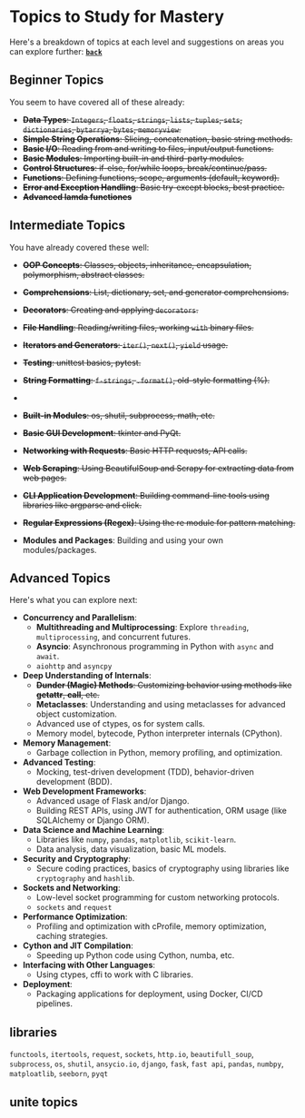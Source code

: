 # Topics to Study for Mastery

Here's a breakdown of topics at each level and suggestions on areas you can explore further:
**[`back`](./_menu_.md)**

## Beginner Topics
You seem to have covered all of these already:
- ~~**Data Types**: `Integers`, `floats`, `strings`, `lists`, `tuples`, `sets`, `dictionaries`, `bytarrya`, `bytes`, `memoryview`.~~
- ~~**Simple String Operations**: Slicing, concatenation, basic string methods.~~
- ~~**Basic I/O**: Reading from and writing to files, input/output functions.~~
- ~~**Basic Modules**: Importing built-in and third-party modules.~~
- ~~**Control Structures**: if-else, for/while loops, break/continue/pass.~~
- ~~**Functions**: Defining functions, scope, arguments (default, keyword).~~
- ~~**Error and Exception Handling**: Basic try-except blocks, best practice.~~
- ~~**Advanced lamda functiones**~~

## Intermediate Topics
You have already covered these well:
- ~~**OOP Concepts**: Classes, objects, inheritance, encapsulation, polymorphism, abstract classes.~~
- ~~**Comprehensions**: List, dictionary, set, and generator comprehensions.~~
- ~~**Decorators**: Creating and applying `decorators`.~~
- ~~**File Handling**: Reading/writing files, working `with` binary files.~~
- ~~**Iterators and Generators**: `iter()`, `next()`, `yield` usage.~~
- ~~**Testing**: unittest basics, pytest.~~
- ~~**String Formatting**: `f-strings`, `.format()`, old-style formatting (%).~~

-
- ~~**Built-in Modules**: os, shutil, subprocess, math, etc.~~
- ~~**Basic GUI Development**: tkinter and PyQt.~~
- ~~**Networking with Requests**: Basic HTTP requests, API calls.~~
- ~~**Web Scraping**: Using BeautifulSoup and Scrapy for extracting data from web pages.~~
- ~~**CLI Application Development**: Building command-line tools using libraries like argparse and click.~~
- ~~**Regular Expressions (Regex)**: Using the re module for pattern matching.~~
- **Modules and Packages**: Building and using your own modules/packages.

## Advanced Topics
Here's what you can explore next:
- **Concurrency and Parallelism**:
    - **Multithreading and Multiprocessing**: Explore `threading`, `multiprocessing`, and concurrent futures.
    - **Asyncio**: Asynchronous programming in Python with `async` and `await`.
    - `aiohttp` and `asyncpy` 
- **Deep Understanding of Internals**:
    - ~~**Dunder (Magic) Methods**: Customizing behavior using methods like __getattr__, __call__, etc.~~
    - **Metaclasses**: Understanding and using metaclasses for advanced object customization.
    - Advanced use of ctypes, os for system calls.
    - Memory model, bytecode, Python interpreter internals (CPython).
- **Memory Management**:
    - Garbage collection in Python, memory profiling, and optimization.
- **Advanced Testing**:
    - Mocking, test-driven development (TDD), behavior-driven development (BDD).
- **Web Development Frameworks**:
    - Advanced usage of Flask and/or Django.
    - Building REST APIs, using JWT for authentication, ORM usage (like SQLAlchemy or Django ORM).
- **Data Science and Machine Learning**:
    - Libraries like `numpy`, `pandas`, `matplotlib`, `scikit-learn`.
    - Data analysis, data visualization, basic ML models.
- **Security and Cryptography**:
    - Secure coding practices, basics of cryptography using libraries like `cryptography` and `hashlib`.
- **Sockets and Networking**:
    - Low-level socket programming for custom networking protocols.
    - `sockets` and `request`
- **Performance Optimization**:
    - Profiling and optimization with cProfile, memory optimization, caching strategies.
- **Cython and JIT Compilation**:
    - Speeding up Python code using Cython, numba, etc.
- **Interfacing with Other Languages**:
    - Using ctypes, cffi to work with C libraries.
- **Deployment**:
    - Packaging applications for deployment, using Docker, CI/CD pipelines.

## libraries
`functools`, `itertools`, 
`request`, `sockets`, `http.io`, `beautifull_soup`, `subprocess`, `os`, `shutil`, `ansycio.io`, `django`, `fask`, `fast api`, `pandas`, `numbpy`, `matploatlib`, `seeborn`, `pyqt`

## unite topics
